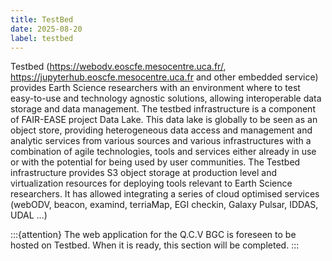 ```yaml
---
title: TestBed
date: 2025-08-20
label: testbed
---
```


Testbed (https://webodv.eoscfe.mesocentre.uca.fr/, https://jupyterhub.eoscfe.mesocentre.uca.fr and other embedded service) provides Earth Science researchers with an environment where to test easy-to-use and technology agnostic solutions, allowing interoperable data storage and data management. The testbed infrastructure is a component of FAIR-EASE project Data Lake. This data lake is globally to be seen as an object store, providing heterogeneous data access and management and analytic services from various sources and various infrastructures with a combination of agile technologies, tools and services either already in use or with the potential for being used by user communities. The Testbed infrastructure provides S3 object storage at production level and virtualization resources for deploying tools relevant to Earth Science researchers. It has allowed integrating a series of cloud optimised services (webODV, beacon, examind, terriaMap, EGI checkin, Galaxy Pulsar, IDDAS, UDAL …)

:::{attention}
The web application for the Q.C.V BGC is foreseen to be hosted on Testbed. When it is ready, this section will be completed.
:::